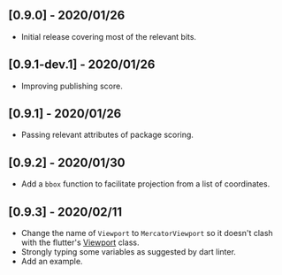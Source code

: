 ## [0.9.0] - 2020/01/26

* Initial release covering most of the relevant bits.

## [0.9.1-dev.1] - 2020/01/26

* Improving publishing score.

## [0.9.1] - 2020/01/26

* Passing relevant attributes of package scoring.

## [0.9.2] - 2020/01/30

* Add a `bbox` function to facilitate projection from a list of coordinates.

## [0.9.3] - 2020/02/11

* Change the name of `Viewport` to `MercatorViewport` so it doesn't clash with the flutter's [Viewport](https://api.flutter.dev/flutter/widgets/Viewport-class.html) class.
* Strongly typing some variables as suggested by dart linter.
* Add an example.